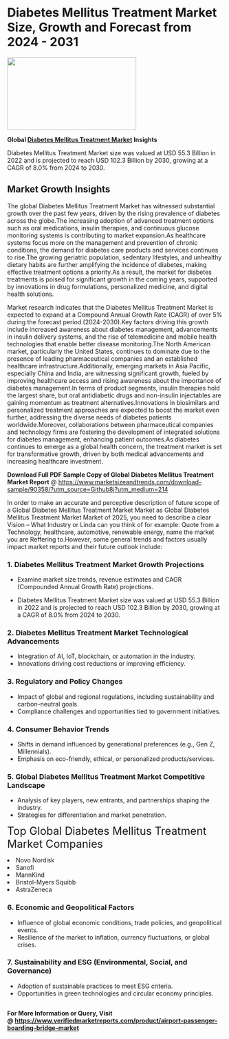 <H1>Diabetes Mellitus Treatment Market Size, Growth and Forecast from 2024 - 2031</H1><img class="aligncenter size-medium wp-image-584254" src="https://thirdeyenews.in/wp-content/uploads/2024/09/Global-Market-Research-300x168.jpeg" alt="" width="300" height="168" /><p><strong>Global&nbsp;<a href="https://www.marketsizeandtrends.com/download-sample/90358/?utm_source=Github8j?utm_medium=214">Diabetes Mellitus Treatment Market</a> Insights</strong></p><p>Diabetes Mellitus Treatment Market size was valued at USD 55.3 Billion in 2022 and is projected to reach USD 102.3 Billion by 2030, growing at a CAGR of 8.0% from 2024 to 2030.</p><p><h2>Market Growth Insights</h2> <p>The global Diabetes Mellitus Treatment Market has witnessed substantial growth over the past few years, driven by the rising prevalence of diabetes across the globe.The increasing adoption of advanced treatment options such as oral medications, insulin therapies, and continuous glucose monitoring systems is contributing to market expansion.As healthcare systems focus more on the management and prevention of chronic conditions, the demand for diabetes care products and services continues to rise.The growing geriatric population, sedentary lifestyles, and unhealthy dietary habits are further amplifying the incidence of diabetes, making effective treatment options a priority.As a result, the market for diabetes treatments is poised for significant growth in the coming years, supported by innovations in drug formulations, personalized medicine, and digital health solutions.</p> <p>Market research indicates that the Diabetes Mellitus Treatment Market is expected to expand at a Compound Annual Growth Rate (CAGR) of over 5% during the forecast period (2024-2030).Key factors driving this growth include increased awareness about diabetes management, advancements in insulin delivery systems, and the rise of telemedicine and mobile health technologies that enable better disease monitoring.The North American market, particularly the United States, continues to dominate due to the presence of leading pharmaceutical companies and an established healthcare infrastructure.Additionally, emerging markets in Asia Pacific, especially China and India, are witnessing significant growth, fueled by improving healthcare access and rising awareness about the importance of diabetes management.In terms of product segments, insulin therapies hold the largest share, but oral antidiabetic drugs and non-insulin injectables are gaining momentum as treatment alternatives.Innovations in biosimilars and personalized treatment approaches are expected to boost the market even further, addressing the diverse needs of diabetes patients worldwide.Moreover, collaborations between pharmaceutical companies and technology firms are fostering the development of integrated solutions for diabetes management, enhancing patient outcomes.As diabetes continues to emerge as a global health concern, the treatment market is set for transformative growth, driven by both medical advancements and increasing healthcare investment.</p><p><span class=""><strong>Download Full PDF Sample Copy of Global Diabetes Mellitus Treatment Market Report</strong> @ <a href="https://www.marketsizeandtrends.com/download-sample/90358/?utm_source=Github8j?utm_medium=214" target="_blank">https://www.marketsizeandtrends.com/download-sample/90358/?utm_source=Github8j?utm_medium=214</a></span></p><p>In order to make an accurate and perceptive description of future scope of a Global&nbsp;Diabetes Mellitus Treatment Market Market as Global&nbsp;Diabetes Mellitus Treatment Market Market of 2025, you need to describe a clear Vision &ndash; What Industry or Linda can you think of for example: Quote from a Technology, healthcare, automotive, renewable energy, name the market you are Reffering to.However, some general trends and factors usually impact market reports and their future outlook include:</p><h3>1.&nbsp;<strong>Diabetes Mellitus Treatment Market Growth Projections</strong></h3><ul><li>Examine market size trends, revenue estimates and CAGR (Compounded Annual Growth Rate) projections.</li><li><p>Diabetes Mellitus Treatment Market size was valued at USD 55.3 Billion in 2022 and is projected to reach USD 102.3 Billion by 2030, growing at a CAGR of 8.0% from 2024 to 2030.</p></li></ul><h3>2.&nbsp;<strong>Diabetes Mellitus Treatment Market Technological Advancements</strong></h3><ul><li>Integration of AI, IoT, blockchain, or automation in the industry.</li><li>Innovations driving cost reductions or improving efficiency.</li></ul><h3>3.&nbsp;<strong>Regulatory and Policy Changes</strong></h3><ul><li>Impact of global and regional regulations, including sustainability and carbon-neutral goals.</li><li>Compliance challenges and opportunities tied to government initiatives.</li></ul><h3>4.&nbsp;<strong>Consumer Behavior Trends</strong></h3><ul><li>Shifts in demand influenced by generational preferences (e.g., Gen Z, Millennials).</li><li>Emphasis on eco-friendly, ethical, or personalized products/services.</li></ul><h3>5.&nbsp;<strong>Global Diabetes Mellitus Treatment Market Competitive Landscape</strong></h3><ul><li>Analysis of key players, new entrants, and partnerships shaping the industry.</li><li>Strategies for differentiation and market penetration.</li></ul><p data-pm-slice="1 1 []"><span style="color: inherit; font-family: inherit; font-size: 25px;">Top Global Diabetes Mellitus Treatment Market Companies</span></p><div class="" data-test-id=""><p><li>Novo Nordisk</li><li> Sanofi</li><li> MannKind</li><li> Bristol-Myers Squibb</li><li> AstraZeneca</li></p></div><h3>6.&nbsp;<strong>Economic and Geopolitical Factors</strong></h3><ul><li>Influence of global economic conditions, trade policies, and geopolitical events.</li><li>Resilience of the market to inflation, currency fluctuations, or global crises.</li></ul><h3>7.&nbsp;<strong>Sustainability and ESG (Environmental, Social, and Governance)</strong></h3><ul><li>Adoption of sustainable practices to meet ESG criteria.</li><li>Opportunities in green technologies and circular economy principles.</li></ul><h2><strong style="font-size: 14px;">For More Information or Query, Visit @&nbsp;</strong><a style="background-color: #ffffff; font-size: 14px;" href="https://www.marketsizeandtrends.com/report/diabetes-mellitus-treatment-market/" target="_blank">https://www.verifiedmarketreports.com/product/airport-passenger-boarding-bridge-market</a></h2>
